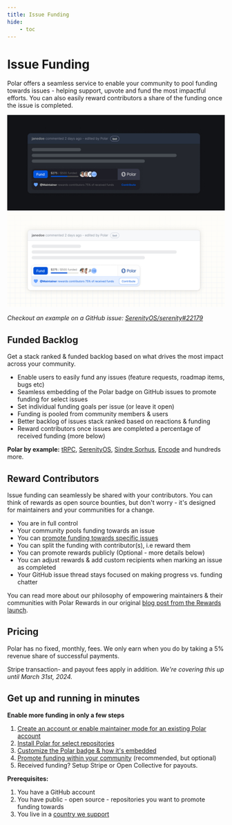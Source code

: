 ```yaml
---
title: Issue Funding
hide:
    - toc
---
```


# Issue Funding

Polar offers a seamless service to enable your community to pool
funding towards issues - helping support, upvote and fund the most impactful
efforts. You can also easily reward contributors a share of the funding once the
issue is completed.

![GitHub Issue with Polar Badge](../../assets/maintainers/issue-funding/gh-badged-dark.jpg#only-dark)
![GitHub Issue with Polar Badge](../../assets/maintainers/issue-funding/gh-badged-light.jpg#only-light)

*Checkout an example on a GitHub issue: [SerenityOS/serenity#22179](https://github.com/SerenityOS/serenity/issues/22179)*

## Funded Backlog
Get a stack ranked & funded backlog based on what drives the most impact across your community.

* Enable users to easily fund any issues (feature requests, roadmap items, bugs
  etc)
* Seamless embedding of the Polar badge on GitHub issues to promote funding for
  select issues
* Set individual funding goals per issue (or leave it open)
* Funding is pooled from community members & users
* Better backlog of issues stack ranked based on reactions & funding
* Reward contributors once issues are completed a percentage of received funding
  (more below)

**Polar by example:** [tRPC](https://polar.sh/trpc/issues), [SerenityOS](https://polar.sh/serenityos/issues), [Sindre Sorhus](https://polar.sh/sindresorhus/issues), [Encode](https://polar.sh/encode/issues) and hundreds more.

## Reward Contributors

Issue funding can seamlessly be shared with your contributors. You can think of
rewards as open source bounties, but don't worry  - it's designed for
maintainers and your communities for a change.

- You are in full control
- Your community pools funding towards an issue
- You can [promote funding towards specific
  issues](/maintainers/issue-funding/workflow)
- You can split the funding with contributor(s), i.e reward them
- You can promote rewards publicly (Optional - more details below)
- You can adjust rewards & add custom recipients when marking an issue as
  completed
- Your GitHub issue thread stays focused on making progress vs. funding chatter

You can read more about our philosophy of empowering maintainers & their
communities with Polar Rewards in our original [blog post from the Rewards launch](https://blog.polar.sh/introducing-rewards/).


## Pricing

Polar has no fixed, monthly, fees. We only earn when you do by taking a 5% revenue share of successful payments.

Stripe transaction- and payout fees apply in addition. _We're covering this up until March 31st, 2024._


## Get up and running in minutes

**Enable more funding in only a few steps**

1. [Create an account or enable maintainer mode for an existing Polar
   account](/maintainers/issue-funding/getting-started/setup-account)
2. [Install Polar for select
   repositories](/maintainers/issue-funding/getting-started/app-installation)
3. [Customize the Polar badge & how it's embedded](/maintainers/issue-funding/getting-started/badge-settings)
4. [Promote funding within your
   community](/maintainers/issue-funding/promote) (recommended,
   but optional)
5. Received funding? Setup Stripe or Open Collective for payouts.

**Prerequisites:**

1. You have a GitHub account
2. You have public - open source - repositories you want to promote funding
   towards
3. You live in a [country we support](/faq/maintainers/#which-countries-are-supported)


